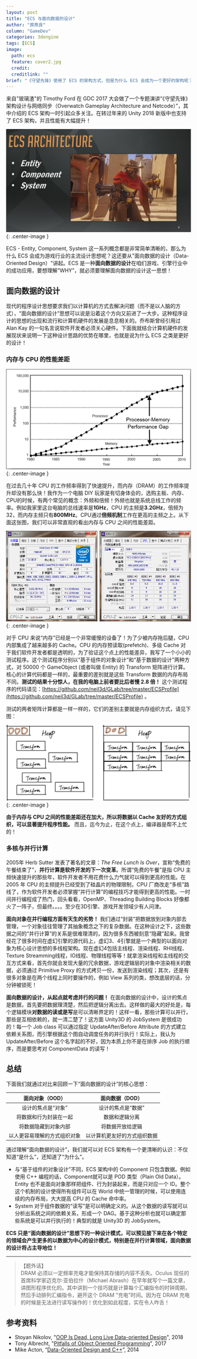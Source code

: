 ```yaml
---
layout: post
title: "ECS 与面向数据的设计"
author: "房燕良"
column: "GameDev"
categories: 3dengine
tags: [ECS]
image:
  path: ecs
  feature: cover2.jpg
  credit: 
  creditlink: ""
brief: "《守望先锋》使用了 ECS 的架构方式，但是为什么 ECS 会成为一个更好的架构呢？这篇文章就来讲一下 ECS 背后的‘面向数据的设计（Data-Oriented Design）’，你将会明白这个 Why。进而，你将发现面向数据的设计是多么的重要！" 
---
```


来自"玻璃渣"的 Timothy Ford 在 GDC 2017 大会做了一个专题演讲“《守望先锋》架构设计与网络同步（Overwatch Gameplay Architecture and Netcode）”，其中介绍的 ECS 架构一时引起众多关注。在转过年来的 Unity 2018 新版中也支持了 ECS 架构，并且性能有大幅提升！

![overwatch](/assets/img/ecs/overwatch.png){: .center-image }

ECS - Entity, Component, System 这一系列概念都是非常简单清晰的，那么为什么 ECS 会成为游戏行业的主流设计思想呢？这还要从"面向数据的设计（Data-Oriented Design）"讲起。ECS 是一种**面向数据的设计**在咱们游戏、引擎行业中的成功应用，要想理解“WHY”，就必须要理解面向数据的设计这一思想！

## 面向数据的设计

现代的程序设计思想要求我们以计算机的方式去解决问题（而不是以人脑的方式），“面向数据的设计”思想可以说是沿着这个方向又前进了一大步。这种程序设计的思想的出现和流行和计算机硬件的发展是息息相关的。乔布斯曾经引用过 Alan Kay 的一句名言说软件开发者必须关心硬件。下面我就结合计算机硬件的发展现状来说明一下这种设计思路的优势在哪里，也就是说为什么 ECS 之类是更好的设计！

### 内存与 CPU 的性能差距

![cpu-ram-gap](/assets/img/ecs/cpu-ram-gap.png){: .center-image }

在过去几十年 CPU 的工作频率得到了快速提升，而内存（DRAM）的工作频率提升却没有那么快！我作为一个电脑 DIY 玩家是有切身体会的，选购主板、内存、CPU的时候，有两个常见的概念：外频和倍频！外频也就是系统总线工作的频率。例如我家里这台电脑的总线速率是**1GHz**，CPU 的主频是**3.2GHz**，倍频为32，而内存主频只有**800MHz**。CPU通过**倍频机制**工作在更高的主频之上。从下面这张图，我们可以非常直观的看出内存与 CPU 之间的性能差距。

![cpu-z](/assets/img/ecs/cpu-z.png){: .center-image }


对于 CPU 来说“内存”已经是一个非常缓慢的设备了！为了少被内存拖后腿，CPU 内部集成了越来越多的 Cache。CPU 的内存预读取(prefetch)、多级 Cache 对于我们软件开发者都是透明的，为了验证这个点上的性能差异，我写了一个小小的测试程序。这个测试程序分别以“基于组件的对象设计”和“基于数据的设计”两种方式，对 50000 个 GameObject (或者叫做 Entity) 的 Transform 矩阵进行计算。核心的计算代码都是一样的，最重要的差别就是这些 Transform 数据的内存布局不同。**测试的结果十分惊人，在我的电脑上前者要比后者慢 2.8 倍！** 这个测试程序的代码请见：[https://github.com/neil3d/GLab/tree/master/ECSProfile](https://github.com/neil3d/GLab/tree/master/ECSProfile) 。

测试的两者矩阵计算都是一样一样的，它们的差别主要就是内存组织方式，请见下图：

![mem](/assets/img/ecs/mem.png){: .center-image }

**由于内存与 CPU 之间的性能差距还在加大，所以将数据以 Cache 友好的方式组织，可以显著提升程序性能。** 而且，迄今为止，在这个点上，编译器是帮不上忙的！

### 多核与并行计算

2005年 Herb Sutter 发表了著名的文章：*The Free Lunch Is Over*，宣称“免费的午餐结束了”，**并行计算是软件开发的下一次变革**。所谓“免费的午餐”是指 CPU 主频快速提升的那些年，软件开发者不用花费什么力气就可以得到更高的性能。在 2005 年 CPU 的主频提升已经受到了硅晶片的物理限制，CPU 厂商改走“多核”路线了，作为软件开发者必须掌握“并行计算”的编程技巧才能得到更高的性能。一时间并行编程成了热门，回头看看，OpenMP、Threading Building Blocks 好像都火了一阵子，但最终。。。。至少在3D引擎、游戏开发领域少有人问津。

**面向对象在并行编程方面有天生的劣势！** 我们通过“封装”把数据放到对象内部去管理，一个对象往往管理了其抽象概念之下的复杂数据。在这种设计之下，这些数据之间的“并行计算”的关系是很难理清的，因为很多东西被刻意“隐藏”起来。我曾经花了很多时间在虚幻引擎的源代码上，虚幻3、4引擎就是一个典型的以面向对象为核心设计思想的多线程架构。现在虚幻4包括主线程、渲染线程、RHI线程、Texture Streamming线程，IO线程、物理线程等等！就拿渲染线程和主线程的交互方式来看，首先你就会发现大量的冗余数据，游戏逻辑层的对象中渲染相关的数据，必须通过 Primitive Proxy 的方式拷贝一份，发送到渲染线程；其次，还是有很多对象是在两个线程上同时要操作的，例如 View 系列的类，想改底层的话，分分钟被锁死！

**面向数据的设计，从起点就考虑并行的问题！** 在面向数据的设计中，设计的焦点是数据，首先要把数据理清楚，然后把逻辑分离出去。这样做的最大的好处是，每个逻辑模块**对数据的读或是写**是可以清晰界定的！这样一看，那些计算可以并行，那些是互相依赖的，就一清二楚了！这方面 Unity3D 的 JobSystem 是很成功的！每一个 Job class 可以通过指定 UpdateAfter/Before Attribute 的方式建立依赖关系图，而引擎根据这个图自动调度任务的并行执行！实际上，我认为UpdateAfter/Before 这个名字起的不好，因为本质上你不是在排序 Job 的执行顺序，而是要思考对 ComponentData 的读写！

## 总结

下面我们就通过对比来回顾一下“面向数据的设计”的核心思想：

| **面向对象（OOD）**  | **面向数据（DOD）**  |
|:--:|:--:|
| 设计的焦点是“对象” | 设计的焦点是“数据”  |
| 将数据和行为封装在一起  | 数据和逻辑分离  |
| 将数据隐藏到对象内部  | 将数据开放给逻辑  |
| 以人更容易理解的方式组织对象  | 以计算机更友好的方式组织数据  |

通过理解“面向数据的设计”，我们就可以对 ECS 架构有一个更清晰的认识：不仅知道“是什么”，还知道了“为什么”。

* 与“基于组件的对象设计”不同，ECS 架构中的 Component 只包含数据。例如使用 C++ 编程的话，Component就可以是 POD 类型（Plain Old Data）。Entity 也不是面向对象那样把组件、行为封装起来，而是只对应一个 ID。整个这个机制的设计使得所有组件可以在 World 中统一管理的时候，可以使用连续的内存布局，大大提高 CPU 的 Cache 命中率。
* System 对于组件数据的“读写”是可以明确定义的。从这个数据的读写就可以分析出系统之间的依赖关系，形成一个 DAG。基于这种分析也就可以确定那些系统是可以并行执行的！典型的就是 Unity3D 的 JobSystem。

**ECS 只是“面向数据的设计”思想下的一种设计模式，可以预见接下来在各个特定的领域会产生更多的以数据为中心的设计模式，特别是在并行计算领域，面向数据的设计将占主导地位！**

------
>【题外话】  
> DRAM 必须以一定频率充电才能保持其存储的内容不丢失。Oculus 现任的首席科学家迈克尔·亚伯拉什（Michael Abrash）在早年就写个一篇文章，讲图形程序优化的。其中讲到一个技巧就是计算每个汇编指令的时钟周期，然后手动排列汇编指令，避开这个 DRAM “充电”时间。因为在 DRAM 充电的时候是无法进行读写操作的！优化到如此程度，实在令人咋舌！

## 参考资料

* Stoyan Nikolov, "[OOP Is Dead, Long Live Data-oriented Design](/assets/img/ecs/oop_is_dead.pdf)", 2018
* Tony Albrecht, "[Pitfalls of Object Oriented Programming](/assets/img/ecs/PitfallsRevisited.pptx)", 2017
* Mike Acton, “[Data-Oriented Design and C++](/assets/img/ecs/DOD-Cpp.pdf)”, 2014